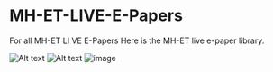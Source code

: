# MH-ET-LIVE-E-Papers
For all MH-ET LI VE E-Papers
Here is the MH-ET live e-paper library.

![Alt text](https://github.com/MHEtLive/MH-ET-LIVE-E-Papers/raw/master/Screenshots/1.png)
![Alt text](https://github.com/MHEtLive/MH-ET-LIVE-E-Papers/raw/master/Screenshots/2.png)
![image](https://github.com/MHEtLive/MH-ET-LIVE-E-Papers/blob/master/Screenshots/1.png)